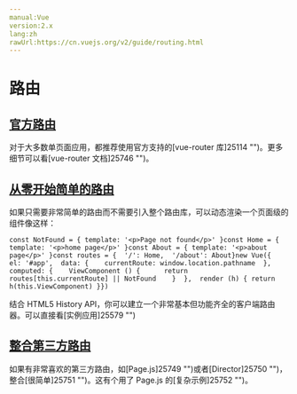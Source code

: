 ```yaml
---
manual:Vue
version:2.x
lang:zh
rawUrl:https://cn.vuejs.org/v2/guide/routing.html
---
```



# 路由

## [官方路由](%25283#官方路由 "官方路由")<a name="官方路由"></a>


对于大多数单页面应用，都推荐使用官方支持的[vue-router 库]25114 "")。更多细节可以看[vue-router 文档]25746 "")。


## [从零开始简单的路由](%25283#从零开始简单的路由 "从零开始简单的路由")<a name="从零开始简单的路由"></a>


如果只需要非常简单的路由而不需要引入整个路由库，可以动态渲染一个页面级的组件像这样：


```
const NotFound = { template: '<p>Page not found</p>' }const Home = { template: '<p>home page</p>' }const About = { template: '<p>about page</p>' }const routes = {  '/': Home,  '/about': About}new Vue({  el: '#app',  data: {    currentRoute: window.location.pathname  },  computed: {    ViewComponent () {      return routes[this.currentRoute] || NotFound    }  },  render (h) { return h(this.ViewComponent) }})
``` 



结合 HTML5 History API，你可以建立一个非常基本但功能齐全的客户端路由器。可以直接看[实例应用]25579 "")


## [整合第三方路由](%25283#整合第三方路由 "整合第三方路由")<a name="整合第三方路由"></a>


如果有非常喜欢的第三方路由，如[Page.js]25749 "")或者[Director]25750 "")，整合[很简单]25751 "")。这有个用了 Page.js 的[复杂示例]25752 "")。


